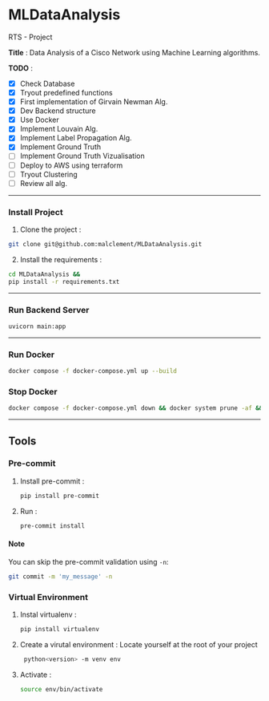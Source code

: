 # MLDataAnalysis

RTS - Project

**Title** :  Data Analysis of a Cisco Network using Machine Learning algorithms.

**TODO** :

- [x] Check Database
- [x] Tryout predefined functions
- [x] First implementation of Girvain Newman Alg.
- [x] Dev Backend structure
- [x] Use Docker
- [x] Implement Louvain Alg.
- [x] Implement Label Propagation Alg.
- [x] Implement Ground Truth
- [ ] Implement Ground Truth Vizualisation
- [ ] Deploy to AWS using terraform
- [ ] Tryout Clustering
- [ ] Review all alg.

---

### Install Project

1. Clone the project :

```bash
git clone git@github.com:malclement/MLDataAnalysis.git
```

2. Install the requirements :

```bash
cd MLDataAnalysis &&
pip install -r requirements.txt
```

---

### Run Backend Server

```bash
uvicorn main:app
```

---

### Run Docker

```bash
docker compose -f docker-compose.yml up --build
```

### Stop Docker

```bash
docker compose -f docker-compose.yml down && docker system prune -af && docker volume prune -f
```

---

## Tools

### Pre-commit

1. Install pre-commit :

   ```bash
   pip install pre-commit
   ```

2. Run :

   ```bash
   pre-commit install
   ```

#### Note

You can skip the pre-commit validation using `-n`:

```bash
git commit -m 'my_message' -n
```

### Virtual Environment

1. Instal virtualenv :

   ```bash
   pip install virtualenv
   ```

2. Create a virutal environment :
   Locate yourself at the root of your project

   ```bash
    python<version> -m venv env
   ```

3. Activate :

   ```bash
   source env/bin/activate
   ```
